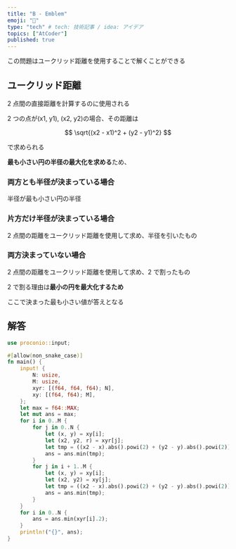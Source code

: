 ```yaml
---
title: "B - Emblem"
emoji: "📌"
type: "tech" # tech: 技術記事 / idea: アイデア
topics: ["AtCoder"]
published: true
---
```


この問題はユークリッド距離を使用することで解くことができる

## ユークリッド距離

2 点間の直接距離を計算するのに使用される

2 つの点が(x1, y1), (x2, y2)の場合、その距離は

$$
\sqrt{(x2 - x1)^2 + (y2 - y1)^2}
$$

で求められる

**最も小さい円の半径の最大化を求める**ため、

### 両方とも半径が決まっている場合

半径が最も小さい円の半径

### 片方だけ半径が決まっている場合

2 点間の距離をユークリッド距離を使用して求め、半径を引いたもの

### 両方決まっていない場合

2 点間の距離をユークリッド距離を使用して求め、2 で割ったもの

2 で割る理由は**最小の円を最大化するため**

ここで決まった最も小さい値が答えとなる

## 解答

```rust
use proconio::input;

#[allow(non_snake_case)]
fn main() {
    input! {
        N: usize,
        M: usize,
        xyr: [(f64, f64, f64); N],
        xy: [(f64, f64); M],
    };
    let max = f64::MAX;
    let mut ans = max;
    for i in 0..M {
        for j in 0..N {
            let (x, y) = xy[i];
            let (x2, y2, r) = xyr[j];
            let tmp = ((x2 - x).abs().powi(2) + (y2 - y).abs().powi(2)).sqrt() - r;
            ans = ans.min(tmp);
        }
        for j in i + 1..M {
            let (x, y) = xy[i];
            let (x2, y2) = xy[j];
            let tmp = ((x2 - x).abs().powi(2) + (y2 - y).abs().powi(2)).sqrt() / 2.0;
            ans = ans.min(tmp);
        }
    }
    for i in 0..N {
        ans = ans.min(xyr[i].2);
    }
    println!("{}", ans);
}
```
